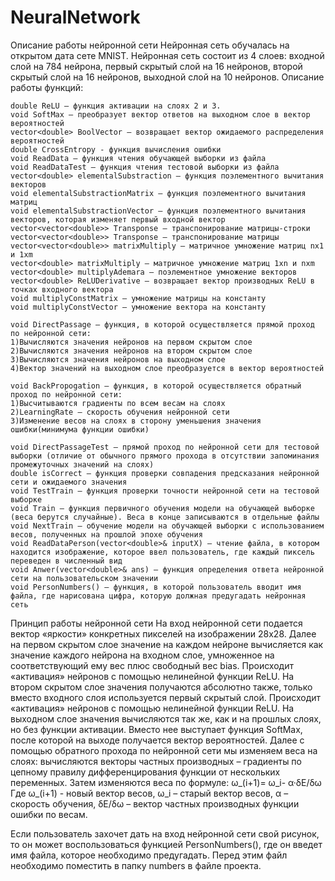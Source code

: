 # NeuralNetwork
Описание работы нейронной сети
Нейронная сеть обучалась на открытом дата сете MNIST.
Нейронная сеть состоит из 4 слоев: входной слой на 784 нейрона, первый скрытый слой на 16 нейронов, второй скрытый слой на 16 нейронов, выходной слой на 10 нейронов.
Описание работы функций:

	double ReLU – функция активации на слоях 2 и 3.
	void SoftMax – преобразует вектор ответов на выходном слое в вектор вероятностей
	vector<double> BoolVector – возвращает вектор ожидаемого распределения вероятностей
	double CrossEntropy - функция вычисления ошибки
	void ReadData – функция чтения обучающей выборки из файла
	void ReadDataTest – функция чтения тестовой выборки из файла
	vector<double> elementalSubstraction – функция поэлементного вычитания векторов
	void elementalSubstractionMatrix – функция поэлементного вычитания матриц
	void elementalSubstractionVector – функция поэлементного вычитания векторов, которая изменяет первый входной вектор
	vector<vector<double>> Transponse – транспонирование матрицы-строки
	vector<vector<double>> Transponse – транспонирование матрицы
	vector<vector<double>> matrixMultiply – матричное умножение матриц nx1 и 1xm
	vector<double> matrixMultiply – матричное умножение матриц 1xn и nxm
	vector<double> multiplyAdemara – поэлементное умножение векторов
	vector<double> ReLUDerivative – возвращает вектор производных ReLU в точках входного вектора
	void multiplyConstMatrix – умножение матрицы на константу
	void multiplyConstVector – умножение вектора на константу
 
	void DirectPassage – функция, в которой осуществляется прямой проход по нейронной сети:
	1)Вычисляются значения нейронов на первом скрытом слое
	2)Вычисляются значения нейронов на втором скрытом слое
	3)Вычисляются значения нейронов на выходном слое
	4)Вектор значений на выходном слое преобразуется в вектор вероятностей
 
	void BackPropogation – функция, в которой осуществляется обратный проход по нейронной сети:
	1)Высчитываются градиенты по всем весам на слоях
	2)LearningRate – скорость обучения нейронной сети
	3)Изменение весов на слоях в сторону уменьшения значения ошибки(минимума функции ошибки)
 
	void DirectPassageTest – прямой проход по нейронной сети для тестовой выборки (отличие от обычного прямого прохода в отсутствии запоминания промежуточных значений на слоях)
	double isCorrect – функция проверки совпадения предсказания нейронной сети и ожидаемого значения
	void TestTrain – функция проверки точности нейронной сети на тестовой выборке
	void Train – функция первичного обучения модели на обучающей выборке (веса берутся случайные). Веса в конце записываются в отдельные файлы
	void NextTrain – обучение модели на обучающей выборки с использованием весов, полученных на прошлой эпохе обучения
	void ReadDataPerson(vector<double>& inputX) – чтение файла, в котором находится изображение, которое ввел пользователь, где каждый пиксель переведен в численный вид
	void Anwer(vector<double>& ans) – функция определения ответа нейронной сети на пользовательском значении 
	void PersonNumbers() – функция, в которой пользователь вводит имя файла, где нарисована цифра, которую должная предугадать нейронная сеть
 
Принцип работы нейронной сети
На вход нейронной сети подается вектор «яркости» конкретных пикселей на изображении 28x28. Далее на первом скрытом слое значение на каждом нейроне вычисляется как значение каждого нейрона на входном слое, умноженное на соответствующий ему вес плюс свободный вес bias. Происходит «активация» нейронов с помощью нелинейной функции ReLU. На втором скрытом слое значения получаются абсолютно также, только вместо входного слоя используется первый скрытый слой. Происходит «активация» нейронов с помощью нелинейной функции ReLU. На выходном слое значения вычисляются так же, как и на прошлых слоях, но без функции активации. Вместо нее выступает функция SoftMax, после которой на выходе получается вектор вероятностей. Далее с помощью обратного прохода по нейронной сети мы изменяем веса на слоях: вычисляются векторы частных производных – градиенты по цепному правилу дифференцирования функции от нескольких переменных. Затем изменяются веса по формуле: 
ω_(i+1)= ω_i- α·δE/δω
Где ω_(i+1) - новый вектор весов, ω_i – старый вектор весов, α – скорость обучения, δE/δω – вектор частных производных функции ошибки по весам.

Если пользователь захочет дать на вход нейронной сети свой рисунок, то он может воспользоваться функцией PersonNumbers(), где он введет имя файла, которое необходимо предугадать. Перед этим файл необходимо поместить в папку numbers в файле проекта. 
